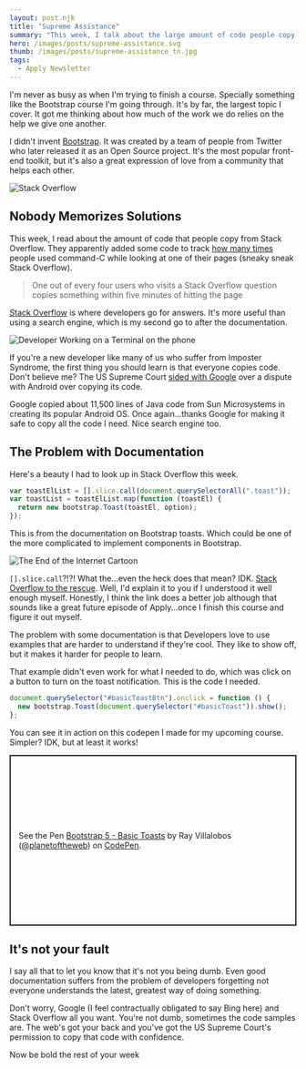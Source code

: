 ```yaml
---
layout: post.njk
title: "Supreme Assistance"
summary: "This week, I talk about the large amount of code people copy from Stack Overflow and a recent ruling from the US Supreme court that makes it a-ok."
hero: /images/posts/supreme-assistance.svg
thumb: /images/posts/supreme-assistance_tn.jpg
tags:
  - Apply Newsletter
---
```


I'm never as busy as when I'm trying to finish a course. Specially something like the Bootstrap course I'm going through. It's by far, the largest topic I cover. It got me thinking about how much of the work we do relies on the help we give one another.

I didn't invent [Bootstrap](https://getbootstrap.com/). It was created by a team of people from Twitter who later released it as an Open Source project. It's the most popular front-end toolkit, but it's also a great expression of love from a community that helps each other.

![Stack Overflow](https://media-exp1.licdn.com/dms/image/C4E12AQFwKOqDxrEeIA/article-inline_image-shrink_1500_2232/0/1618931604994?e=1629936000&v=beta&t=AuQgLUflOF3Hy4_j1myawzSfmbcdtq_oewdY5ecSMMY)

## Nobody Memorizes Solutions

This week, I read about the amount of code that people copy from Stack Overflow. They apparently added some code to track [how many times](https://stackoverflow.blog/2021/04/19/how-often-do-people-actually-copy-and-paste-from-stack-overflow-now-we-know/) people used command-C while looking at one of their pages (sneaky sneak Stack Overflow).

> One out of every four users who visits a Stack Overflow question copies something within five minutes of hitting the page

[Stack Overflow](https://stackoverflow.com/questions) is where developers go for answers. It's more useful than using a search engine, which is my second go to after the documentation.

<div class="article-side-image">

![Developer Working on a Terminal on the phone](https://media-exp1.licdn.com/dms/image/C4E12AQE6O8ApWsnefw/article-inline_image-shrink_1500_2232/0/1618931372285?e=1629936000&v=beta&t=9YXpIk87MtgJhQuG_LoTO4khqs51J3Y5HiKY8EHDTEo)

</div>

If you're a new developer like many of us who suffer from Imposter Syndrome, the first thing you should learn is that everyone copies code. Don't believe me? The US Supreme Court [sided with Google](https://www.cnet.com/news/supreme-court-sides-with-google-over-oracle-in-case-of-android-code/) over a dispute with Android over copying its code.

Google copied about 11,500 lines of Java code from Sun Microsystems in creating its popular Android OS.
Once again...thanks Google for making it safe to copy all the code I need. Nice search engine too.

## The Problem with Documentation

Here's a beauty I had to look up in Stack Overflow this week.

```js
var toastElList = [].slice.call(document.querySelectorAll(".toast"));
var toastList = toastElList.map(function (toastEl) {
  return new bootstrap.Toast(toastEl, option);
});
```

This is from the documentation on Bootstrap toasts. Which could be one of the more complicated to implement components in Bootstrap.

<div class="article-side-image">

![The End of the Internet Cartoon](https://media-exp1.licdn.com/dms/image/C4E12AQGKcMbIU8NGSg/article-inline_image-shrink_1000_1488/0/1618933345205?e=1629936000&v=beta&t=QOMMQLokIJeZIhSnrRVKgVFVGde-2p4AWUTw-XDZxB8)

</div>

`[].slice.call`?!?! What the...even the heck does that mean? IDK. [Stack Overflow to the rescue](https://stackoverflow.com/questions/2125714/explanation-of-slice-call-in-javascript). Well, I'd explain it to you if I understood it well enough myself. Honestly, I think the link does a better job although that sounds like a great future episode of Apply...once I finish this course and figure it out myself.

The problem with some documentation is that Developers love to use examples that are harder to understand if they're cool. They like to show off, but it makes it harder for people to learn.

That example didn't even work for what I needed to do, which was click on a button to turn on the toast notification. This is the code I needed.

```js
document.querySelector("#basicToastBtn").onclick = function () {
  new bootstrap.Toast(document.querySelector("#basicToast")).show();
};
```

You can see it in action on this codepen I made for my upcoming course. Simpler? IDK, but at least it works!

<p class="codepen" data-height="600" data-theme-id="27192" data-default-tab="html,result" data-user="planetoftheweb" data-slug-hash="vYgVBGb" style="height: 300px; box-sizing: border-box; display: flex; align-items: center; justify-content: center; border: 2px solid; margin: 1em 0; padding: 1em;" data-pen-title="Bootstrap 5 - Basic Toasts">
  <span>See the Pen <a href="https://codepen.io/planetoftheweb/pen/vYgVBGb">
  Bootstrap 5 - Basic Toasts</a> by Ray Villalobos (<a href="https://codepen.io/planetoftheweb">@planetoftheweb</a>)
  on <a href="https://codepen.io">CodePen</a>.</span>
</p>
<script async src="https://cpwebassets.codepen.io/assets/embed/ei.js"></script>

## It's not your fault

I say all that to let you know that it's not you being dumb. Even good documentation suffers from the problem of developers forgetting not everyone understands the latest, greatest way of doing something.

Don't worry, Google (I feel contractually obligated to say Bing here) and Stack Overflow all you want. You're not dumb, sometimes the code samples are. The web's got your back and you've got the US Supreme Court's permission to copy that code with confidence.

Now be bold the rest of your week
